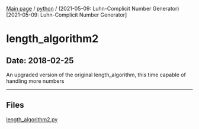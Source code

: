 [Main page](/) / [python](/python) / (2021-05-09: Luhn-Complicit Number Generator)[2021-05-09: Luhn-Complicit Number Generator]

# length_algorithm2

## Date: 2018-02-25

An upgraded version of the original length_algorithm, this time capable of handling more numbers

-----

## Files

[length_algorithm2.py](length_algorithm2.py)